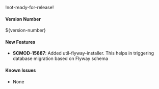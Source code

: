 !not-ready-for-release!

#### Version Number
${version-number}

#### New Features
- **SCMOD-15887**: Added util-flyway-installer. This helps in triggering database migration based on Flyway schema

#### Known Issues
- None

